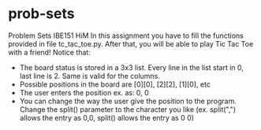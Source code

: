 # prob-sets
Problem Sets IBE151 HiM
In this assignment you have to fill the functions provided in file tc_tac_toe.py. After that, you will be able to play Tic Tac Toe with a friend!
Notice that:
-  The board status is stored in a 3x3 list. Every line in the list start in 0, last line is 2. Same is valid for the columns.
- Possible positions in the board are [0][0], [2][2], [1][0], etc
- The user enters the position ex. as: 0, 0
- You can change the way the user give the position to the program. Change the split() parameter to the character you like (ex. split(",") allows the entry as 0,0, split() allows the entry as 0 0)
